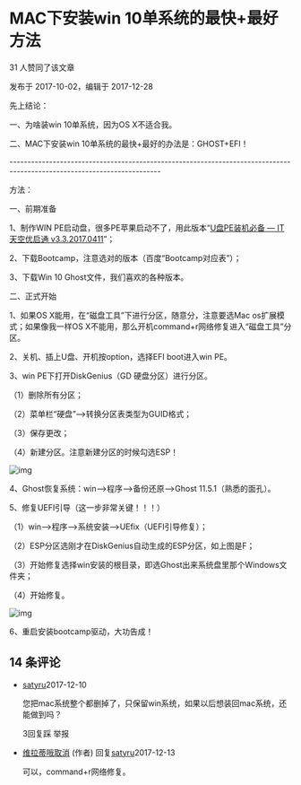 

# MAC下安装win 10单系统的最快+最好方法



31 人赞同了该文章

发布于 2017-10-02，编辑于 2017-12-28

先上结论：

一、为啥装win 10单系统，因为OS X不适合我。

二、MAC下安装win 10单系统的最快+最好的办法是：GHOST+EFI！

\------------------------------------------------------------------------------------------------------------------------

方法：

一、前期准备

1、制作WIN PE启动盘，很多PE苹果启动不了，用此版本“[U盘PE装机必备 — IT天空优启通 v3.3.2017.0411](https://www.itsk.com/forum.php?mod=viewthread&tid=415848)”；

2、下载Bootcamp，注意选对的版本（百度“Bootcamp对应表”）；

3、下载Win 10 Ghost文件，我们喜欢的各种版本。

二、正式开始

1、如果OS X能用，在“磁盘工具”下进行分区，随意分，注意要选Mac os扩展模式；如果像我一样OS X不能用，那么开机command+r网络修复进入“磁盘工具”分区。

2、关机、插上U盘、开机按option，选择EFI boot进入win PE。

3、win PE下打开DiskGenius（GD 硬盘分区）进行分区。

（1）删除所有分区；

（2）菜单栏“硬盘”——>转换分区表类型为GUID格式；

（3）保存更改；

（4）新建分区。注意新建分区的时候勾选ESP！

![img](https://pic4.zhimg.com/v2-c3bbc331aa35e736675617a7c846278b_r.jpg)

4、Ghost恢复系统：win——>程序——>备份还原——>Ghost 11.5.1（熟悉的面孔）。

5、修复UEFI引导（这一步非常关键！！！）

（1）win——>程序——>系统安装——>UEfix（UEFI引导修复）；

（2）ESP分区选刚才在DiskGenius自动生成的ESP分区，如上图是F；

（3）开始修复选择win安装的根目录，即选Ghost出来系统盘里那个Windows文件夹；

（4）开始修复。

![img](https://pic1.zhimg.com/v2-991b08d2a196327a3914a90ec0829f2c_r.jpg)

6、重启安装bootcamp驱动，大功告成！



## 14 条评论

- [satyru](https://www.zhihu.com/people/satyru)2017-12-10

    您把mac系统整个都删掉了，只保留win系统，如果以后想装回mac系统，还能做到吗？

    3回复踩 举报

- [维拉蒂哦取消](https://www.zhihu.com/people/weiladiaoquxiao) (作者) 回复[satyru](https://www.zhihu.com/people/satyru)2017-12-13

    可以，command+r网络修复。

    